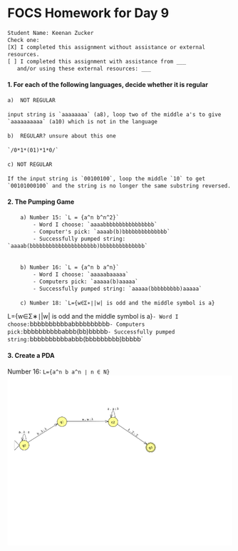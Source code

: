 # FOCS Homework for Day 9

```
Student Name: Keenan Zucker
Check one:
[X] I completed this assignment without assistance or external resources.
[ ] I completed this assignment with assistance from ___
   and/or using these external resources: ___
```

#### 1. For each of the following languages, decide whether it is regular

	a)  NOT REGULAR

	input string is `aaaaaaaa` (a8), loop two of the middle a's to give `aaaaaaaaaa` (a10) which is not in the language

	b)	REGULAR? unsure about this one

	`/0*1*(01)*1*0/`

	c) NOT REGULAR

	If the input string is `00100100`, loop the middle `10` to get `00101000100` and the string is no longer the same substring reversed.

#### 2. The Pumping Game

		a) Number 15: `L = {a^n b^n^2}`
			- Word I choose: `aaaabbbbbbbbbbbbbbbb`
			- Computer's pick: `aaaab(b)bbbbbbbbbbbbbb`
			- Successfully pumped string: `aaaab(bbbbbbbbbbbbbbbbbbbbb)bbbbbbbbbbbbbb`


		b) Number 16: `L = {a^n b a^n}`
			- Word I choose: `aaaaabaaaaa`
			- Computers pick: `aaaaa(b)aaaaa`
			- Successfully pumped string: `aaaaa(bbbbbbbbb)aaaaa`

		c) Number 18: `L={w∈Σ∗∣|w| is odd and the middle symbol is a}
L={w∈Σ∗∣|w| is odd and the middle symbol is a}`
			- Word I choose: `bbbbbbbbbbabbbbbbbbbb`
			- Computers pick: `bbbbbbbbbbabbb(bb)bbbbb`
			- Successfully pumped string: `bbbbbbbbbbabbb(bbbbbbbbb)bbbbb`

#### 3. Create a PDA

Number 16: `L={a^n b a^n ∣ n ∈ N}`
![alt text](pda.png)



